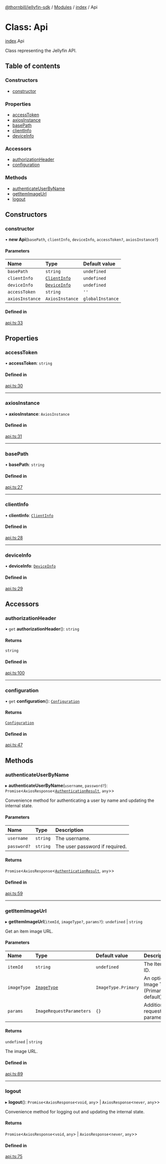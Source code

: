 [@thornbill/jellyfin-sdk](../README.md) / [Modules](../modules.md) / [index](../modules/index.md) / Api

# Class: Api

[index](../modules/index.md).Api

Class representing the Jellyfin API.

## Table of contents

### Constructors

- [constructor](index.Api.md#constructor)

### Properties

- [accessToken](index.Api.md#accesstoken)
- [axiosInstance](index.Api.md#axiosinstance)
- [basePath](index.Api.md#basepath)
- [clientInfo](index.Api.md#clientinfo)
- [deviceInfo](index.Api.md#deviceinfo)

### Accessors

- [authorizationHeader](index.Api.md#authorizationheader)
- [configuration](index.Api.md#configuration)

### Methods

- [authenticateUserByName](index.Api.md#authenticateuserbyname)
- [getItemImageUrl](index.Api.md#getitemimageurl)
- [logout](index.Api.md#logout)

## Constructors

### constructor

• **new Api**(`basePath`, `clientInfo`, `deviceInfo`, `accessToken?`, `axiosInstance?`)

#### Parameters

| Name | Type | Default value |
| :------ | :------ | :------ |
| `basePath` | `string` | `undefined` |
| `clientInfo` | [`ClientInfo`](../interfaces/index.ClientInfo.md) | `undefined` |
| `deviceInfo` | [`DeviceInfo`](../interfaces/index.DeviceInfo.md) | `undefined` |
| `accessToken` | `string` | `''` |
| `axiosInstance` | `AxiosInstance` | `globalInstance` |

#### Defined in

[api.ts:33](https://github.com/jellyfin/jellyfin-sdk-typescript/blob/7402732/src/api.ts#L33)

## Properties

### accessToken

• **accessToken**: `string`

#### Defined in

[api.ts:30](https://github.com/jellyfin/jellyfin-sdk-typescript/blob/7402732/src/api.ts#L30)

___

### axiosInstance

• **axiosInstance**: `AxiosInstance`

#### Defined in

[api.ts:31](https://github.com/jellyfin/jellyfin-sdk-typescript/blob/7402732/src/api.ts#L31)

___

### basePath

• **basePath**: `string`

#### Defined in

[api.ts:27](https://github.com/jellyfin/jellyfin-sdk-typescript/blob/7402732/src/api.ts#L27)

___

### clientInfo

• **clientInfo**: [`ClientInfo`](../interfaces/index.ClientInfo.md)

#### Defined in

[api.ts:28](https://github.com/jellyfin/jellyfin-sdk-typescript/blob/7402732/src/api.ts#L28)

___

### deviceInfo

• **deviceInfo**: [`DeviceInfo`](../interfaces/index.DeviceInfo.md)

#### Defined in

[api.ts:29](https://github.com/jellyfin/jellyfin-sdk-typescript/blob/7402732/src/api.ts#L29)

## Accessors

### authorizationHeader

• `get` **authorizationHeader**(): `string`

#### Returns

`string`

#### Defined in

[api.ts:100](https://github.com/jellyfin/jellyfin-sdk-typescript/blob/7402732/src/api.ts#L100)

___

### configuration

• `get` **configuration**(): [`Configuration`](generated_client.Configuration.md)

#### Returns

[`Configuration`](generated_client.Configuration.md)

#### Defined in

[api.ts:47](https://github.com/jellyfin/jellyfin-sdk-typescript/blob/7402732/src/api.ts#L47)

## Methods

### authenticateUserByName

▸ **authenticateUserByName**(`username`, `password?`): `Promise`<`AxiosResponse`<[`AuthenticationResult`](../interfaces/generated_client.AuthenticationResult.md), `any`\>\>

Convenience method for authenticating a user by name and updating the internal state.

#### Parameters

| Name | Type | Description |
| :------ | :------ | :------ |
| `username` | `string` | The username. |
| `password?` | `string` | The user password if required. |

#### Returns

`Promise`<`AxiosResponse`<[`AuthenticationResult`](../interfaces/generated_client.AuthenticationResult.md), `any`\>\>

#### Defined in

[api.ts:59](https://github.com/jellyfin/jellyfin-sdk-typescript/blob/7402732/src/api.ts#L59)

___

### getItemImageUrl

▸ **getItemImageUrl**(`itemId`, `imageType?`, `params?`): `undefined` \| `string`

Get an item image URL.

#### Parameters

| Name | Type | Default value | Description |
| :------ | :------ | :------ | :------ |
| `itemId` | `string` | `undefined` | The Item ID. |
| `imageType` | [`ImageType`](../enums/generated_client.ImageType.md) | `ImageType.Primary` | An optional Image Type (Primary by default). |
| `params` | `ImageRequestParameters` | `{}` | Additional request parameters. |

#### Returns

`undefined` \| `string`

The image URL.

#### Defined in

[api.ts:89](https://github.com/jellyfin/jellyfin-sdk-typescript/blob/7402732/src/api.ts#L89)

___

### logout

▸ **logout**(): `Promise`<`AxiosResponse`<`void`, `any`\> \| `AxiosResponse`<`never`, `any`\>\>

Convenience method for logging out and updating the internal state.

#### Returns

`Promise`<`AxiosResponse`<`void`, `any`\> \| `AxiosResponse`<`never`, `any`\>\>

#### Defined in

[api.ts:75](https://github.com/jellyfin/jellyfin-sdk-typescript/blob/7402732/src/api.ts#L75)
